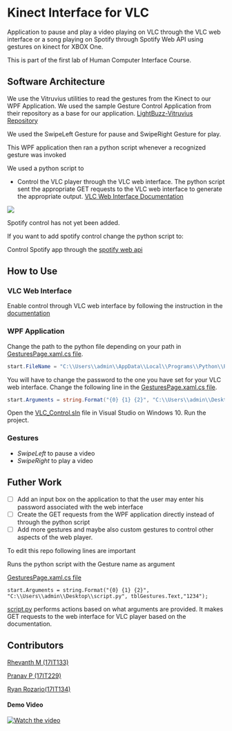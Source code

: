 # Kinect Interface for VLC

Application to pause and play a video playing on VLC through the VLC web interface or a song playing on Spotify through Spotify Web API using gestures on kinect for XBOX One.

This is part of the first lab of Human Computer Interface Course.

## Software Architecture 
We use the Vitruvius utilities to read the gestures from the Kinect to our WPF Application. We used the sample Gesture Control Application from their repository as a base for our application.
[LightBuzz-Vitruvius Repository](https://github.com/LightBuzz/Vitruvius)

We used the SwipeLeft Gesture for pause and SwipeRight Gesture for play.

This WPF application then ran a python script whenever a recognized gesture was invoked

We used a python script to  
* Control the VLC player through the VLC web interface. The python script sent the appropriate GET requests to the VLC web interface to generate the appropriate output.
[VLC Web Interface Documentation](https://wiki.videolan.org/Documentation:Modules/http_intf/)

[![](https://mermaid.ink/img/eyJjb2RlIjoiZ3JhcGggVERcbkFbS2luZWN0XSAtLSBWaXRydXZpdXMgLS0-IEJbV1BGIEFwcGxpY2F0aW9uXVxuQltXUEYgQXBwbGljYXRpb25dLS0gU2VuZHMgUmVjb2duaXplZCBHZXN0dXJlcyAtLT4gQ1tQeXRob24gU2NyaXB0XVxuQ1tQeXRob24gU2NyaXB0XS0tIFZMQyBXZWIgQVBJIC0tPiBEW1ZMQyBXZWIgSW50ZXJmYWNlXVxuRFtWTEMgV2ViIEludGVyZmFjZV0tLT4gRVtWTEMgQXBwbGljYXRpb25dXG5DW1B5dGhvbiBTY3JpcHRdLS0gU3BvdGlmeSBXZWIgQVBJIC0tPiBGW1Nwb3RpZnkgQXBwXSIsIm1lcm1haWQiOnsidGhlbWUiOiJkYXJrIn19)](https://mermaid-js.github.io/mermaid-live-editor/#/edit/eyJjb2RlIjoiZ3JhcGggVERcbkFbS2luZWN0XSAtLSBWaXRydXZpdXMgLS0-IEJbV1BGIEFwcGxpY2F0aW9uXVxuQltXUEYgQXBwbGljYXRpb25dLS0gU2VuZHMgUmVjb2duaXplZCBHZXN0dXJlcyAtLT4gQ1tQeXRob24gU2NyaXB0XVxuQ1tQeXRob24gU2NyaXB0XS0tIFZMQyBXZWIgQVBJIC0tPiBEW1ZMQyBXZWIgSW50ZXJmYWNlXVxuRFtWTEMgV2ViIEludGVyZmFjZV0tLT4gRVtWTEMgQXBwbGljYXRpb25dXG5DW1B5dGhvbiBTY3JpcHRdLS0gU3BvdGlmeSBXZWIgQVBJIC0tPiBGW1Nwb3RpZnkgQXBwXSIsIm1lcm1haWQiOnsidGhlbWUiOiJkYXJrIn19)

Spotify control has not yet been added.

If you want to add spotify control change the python script to:

Control Spotify app through the [spotify web api](https://developer.spotify.com/documentation/web-api/)


## How to Use

### VLC Web Interface
Enable control through VLC web interface by following the instruction in the [documentation](https://wiki.videolan.org/Documentation:Modules/http_intf/#VLC_2.0.0_and_later)

### WPF Application


Change the path to the python file depending on your path in [GesturesPage.xaml.cs file](WPF/Program_files/GesturesPage.xaml.cs).



```cs
start.FileName = "C:\\Users\\admin\\AppData\\Local\\Programs\\Python\\Python37\\python.exe";
```

You will have to change the password to the one you have set for your VLC web interface. Change the following line in the [GesturesPage.xaml.cs file](WPF/Program_files/GesturesPage.xaml.cs).
```cs
start.Arguments = string.Format("{0} {1} {2}", "C:\\Users\\admin\\Desktop\\script.py", tblGestures.Text,"{password}");
```


Open the [VLC_Control.sln](WPF/Program_files/VLC_Control.sln) file in Visual Studio on Windows 10. Run the project.



### Gestures

* *SwipeLeft* to pause a video
* *SwipeRight* to play a video 

## Futher Work
- [ ]  Add an input box on the application to that the user may enter his password associated with the web interface
- [ ]  Create the GET requests from the WPF application directly instead of through the python script
- [ ] Add more gestures and maybe also custom gestures to control other aspects of the web player.

To edit this repo following lines are important

Runs the python script with the Gesture name as argument

[GesturesPage.xaml.cs file](WPF/Program_files/GesturesPage.xaml.cs)
```
start.Arguments = string.Format("{0} {1} {2}", "C:\\Users\\admin\\Desktop\\script.py", tblGestures.Text,"1234");
```

[script.py](WPF/Program_files/script.py) performs actions based on what arguments are provided. It makes GET requests to the web interface for VLC player based on the documentation.



## Contributors

[Rhevanth M (17IT133)](https://github.com/Rhevanth)

[Pranav P (17IT229)](https://github.com/pran-p)

[Ryan Rozario(17IT134)](https://github.com/ryan-rozario)


#### Demo Video
[![Watch the video](https://i.ytimg.com/vi/AjWfY7SnMBI/maxresdefault.jpg)](https://videobin.org/+15ou/1bog.ogg)
